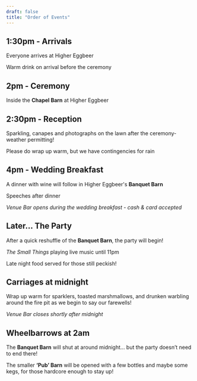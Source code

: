 ```yaml
---
draft: false
title: "Order of Events"
---
```


## 1:30pm - Arrivals

Everyone arrives at Higher Eggbeer

Warm drink on arrival before the ceremony

## 2pm - Ceremony

Inside the **Chapel Barn** at Higher Eggbeer

## 2:30pm - Reception

Sparkling, canapes and photographs on the lawn after the ceremony- weather permitting!

Please do wrap up warm, but we have contingencies for rain

## 4pm - Wedding Breakfast

A dinner with wine will follow in Higher Eggbeer's **Banquet Barn**

Speeches after dinner

_Venue Bar opens during the wedding breakfast -  cash & card accepted_

## Later... The Party

After a quick reshuffle of the **Banquet Barn**, the party will begin!

_The Small Things_ playing live music until 11pm

Late night food served for those still peckish!

## Carriages at midnight

Wrap up warm for sparklers, toasted marshmallows, and drunken warbling around the fire pit as we begin to say our farewells!

_Venue Bar closes shortly after midnight_

## Wheelbarrows at 2am

The **Banquet Barn** will shut at around midnight… but the party doesn’t need to end there!

The smaller **‘Pub’ Barn** will be opened with a few bottles and maybe some kegs, for those hardcore enough to stay up!

